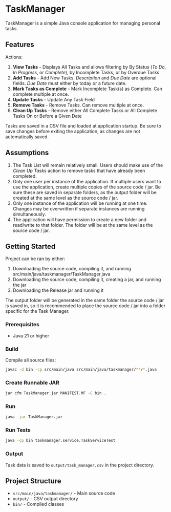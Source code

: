 # TaskManager

TaskManager is a simple Java console application for managing personal tasks.

## Features
Actions:
1. **View Tasks** - Displays All Tasks and allows filtering by By Status (*To Do*, *In Progress*, or *Complete*), by Incomplete Tasks, or by Overdue Tasks
2. **Add Tasks** - Add New Tasks. *Description* and *Due Date* are optional fields. *Due Date* must either by today or a future date.
3. **Mark Tasks as Complete** - Mark Incomplete Task(s) as Complete. Can complete multiple at once.
4. **Update Tasks** - Update Any Task Field
5. **Remove Tasks** - Remove Tasks.  Can remove multiple at once.
6. **Clean Up Tasks** - Remove either All Complete Tasks or All Complete Tasks On or Before a Given Date

Tasks are saved in a CSV file and loaded at application startup. Be sure to save changes before exiting the application, as changes are not automatically saved.

## Assumptions
1. The Task List will remain relatively small. Users should make use of the *Clean Up Tasks* action to remove tasks that have already been completed.
2. Only one user per instance of the application. If multiple users want to use the application, create multiple copies of the source code / jar. Be sure these are saved in separate folders, as the output folder will be created at the same level as the source code / jar.
3. Only one instance of the application will be running at one time. Changes may be overwritten if separate instances are running simultaneously.
4. The application will have permission to create a new folder and read/write to that folder. The folder will be at the same level as the source code / jar.

## Getting Started
Project can be ran by either:
1. Downloading the source code, compiling it, and running src/main/java/taskmanager/TaskManager.java
2. Downloading the source code, compiling it, creating a jar, and running the jar
3. Downloading the Release jar and running it

The output folder will be generated in the same folder the source code / jar is saved in, so it is recommended to place the source code / jar into a folder specific for the Task Manager.

### Prerequisites
- Java 21 or higher

### Build
Compile all source files:
```sh
javac -d bin -cp src/main/java src/main/java/taskmanager/**/*.java
```

### Create Runnable JAR
```sh
jar cfm TaskManager.jar MANIFEST.MF -C bin .
```

### Run
```sh
java -jar TaskManager.jar
```

### Run Tests
```sh
java -cp bin taskmanager.service.TaskServiceTest
```

### Output
Task data is saved to `output/task_manager.csv` in the project directory.

## Project Structure
- `src/main/java/taskmanager/` - Main source code
- `output/` - CSV output directory
- `bin/` - Compiled classes
